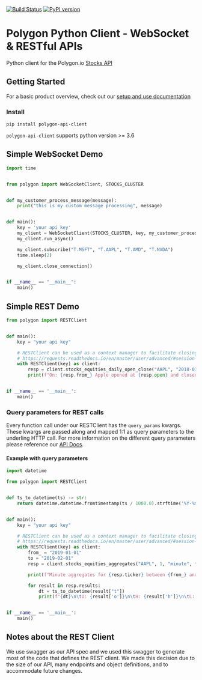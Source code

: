 [![Build Status](https://drone.polygon.io/api/badges/polygon-io/client-python/status.svg)](https://drone.polygon.io/polygon-io/client-python)
[![PyPI version](https://badge.fury.io/py/polygon-api-client.svg)](https://badge.fury.io/py/polygon-api-client)

# Polygon Python Client - WebSocket & RESTful APIs

Python client for the Polygon.io [Stocks API](https://polygon.io)

## Getting Started

For a basic product overview, check out our [setup and use documentation](https://polygon.io/sockets)

### Install

`pip install polygon-api-client`

`polygon-api-client` supports python version >= 3.6

## Simple WebSocket Demo
```python
import time


from polygon import WebSocketClient, STOCKS_CLUSTER


def my_customer_process_message(message):
    print("this is my custom message processing", message)


def main():
    key = 'your api key'
    my_client = WebSocketClient(STOCKS_CLUSTER, key, my_customer_process_message)
    my_client.run_async()

    my_client.subscribe("T.MSFT", "T.AAPL", "T.AMD", "T.NVDA")
    time.sleep(2)

    my_client.close_connection()


if __name__ == "__main__":
    main()

```

## Simple REST Demo
```python
from polygon import RESTClient


def main():
    key = "your api key"

    # RESTClient can be used as a context manager to facilitate closing the underlying http session
    # https://requests.readthedocs.io/en/master/user/advanced/#session-objects
    with RESTClient(key) as client:
        resp = client.stocks_equities_daily_open_close("AAPL", "2018-03-02")
        print(f"On: {resp.from_} Apple opened at {resp.open} and closed at {resp.close}")


if __name__ == '__main__':
    main()

```

### Query parameters for REST calls

Every function call under our RESTClient has the `query_params` kwargs. These kwargs are passed along and mapped 1:1
as query parameters to the underling HTTP call. For more information on the different query parameters please reference
our [API Docs](https://polygon.io/docs/).

#### Example with query parameters

```python
import datetime

from polygon import RESTClient


def ts_to_datetime(ts) -> str:
    return datetime.datetime.fromtimestamp(ts / 1000.0).strftime('%Y-%m-%d %H:%M')


def main():
    key = "your api key"

    # RESTClient can be used as a context manager to facilitate closing the underlying http session
    # https://requests.readthedocs.io/en/master/user/advanced/#session-objects
    with RESTClient(key) as client:
        from_ = "2019-01-01"
        to = "2019-02-01"
        resp = client.stocks_equities_aggregates("AAPL", 1, "minute", from_, to, unadjusted=False)

        print(f"Minute aggregates for {resp.ticker} between {from_} and {to}.")

        for result in resp.results:
            dt = ts_to_datetime(result["t"])
            print(f"{dt}\n\tO: {result['o']}\n\tH: {result['h']}\n\tL: {result['l']}\n\tC: {result['c']} ")


if __name__ == '__main__':
    main()
```  

## Notes about the REST Client

We use swagger as our API spec and we used this swagger to generate most of the code that defines the REST client.
We made this decision due to the size of our API, many endpoints and object definitions, and to accommodate future changes.


